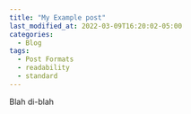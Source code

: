 ```yaml
---
title: "My Example post"
last_modified_at: 2022-03-09T16:20:02-05:00
categories:
  - Blog
tags:
  - Post Formats
  - readability
  - standard
---
```


Blah di-blah
